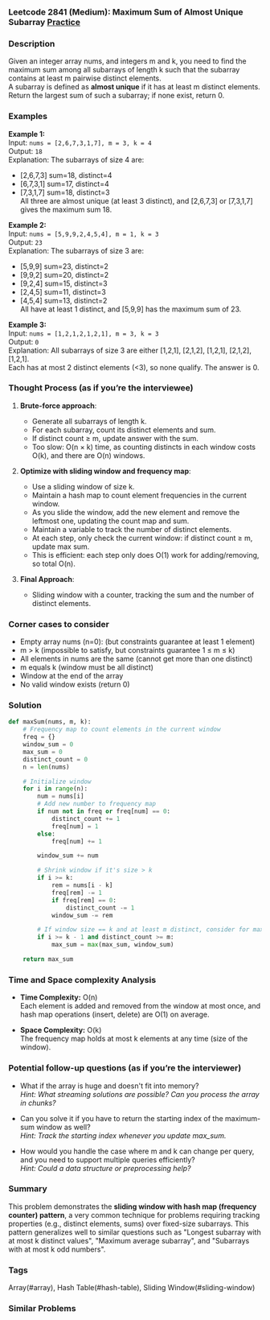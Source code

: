 ### Leetcode 2841 (Medium): Maximum Sum of Almost Unique Subarray [Practice](https://leetcode.com/problems/maximum-sum-of-almost-unique-subarray)

### Description  
Given an integer array nums, and integers m and k, you need to find the maximum sum among all subarrays of length k such that the subarray contains at least m pairwise distinct elements.  
A subarray is defined as **almost unique** if it has at least m distinct elements. Return the largest sum of such a subarray; if none exist, return 0.

### Examples  

**Example 1:**  
Input: `nums = [2,6,7,3,1,7], m = 3, k = 4`  
Output: `18`  
Explanation: The subarrays of size 4 are:  
- [2,6,7,3] sum=18, distinct=4  
- [6,7,3,1] sum=17, distinct=4  
- [7,3,1,7] sum=18, distinct=3  
All three are almost unique (at least 3 distinct), and [2,6,7,3] or [7,3,1,7] gives the maximum sum 18.

**Example 2:**  
Input: `nums = [5,9,9,2,4,5,4], m = 1, k = 3`  
Output: `23`  
Explanation: The subarrays of size 3 are:  
- [5,9,9] sum=23, distinct=2  
- [9,9,2] sum=20, distinct=2  
- [9,2,4] sum=15, distinct=3  
- [2,4,5] sum=11, distinct=3  
- [4,5,4] sum=13, distinct=2  
All have at least 1 distinct, and [5,9,9] has the maximum sum of 23.

**Example 3:**  
Input: `nums = [1,2,1,2,1,2,1], m = 3, k = 3`  
Output: `0`  
Explanation: All subarrays of size 3 are either [1,2,1], [2,1,2], [1,2,1], [2,1,2], [1,2,1].  
Each has at most 2 distinct elements (<3), so none qualify. The answer is 0.

### Thought Process (as if you’re the interviewee)  
1. **Brute-force approach**:  
   - Generate all subarrays of length k.
   - For each subarray, count its distinct elements and sum.
   - If distinct count ≥ m, update answer with the sum.
   - Too slow: O(n × k) time, as counting distincts in each window costs O(k), and there are O(n) windows.

2. **Optimize with sliding window and frequency map**:  
   - Use a sliding window of size k.
   - Maintain a hash map to count element frequencies in the current window.
   - As you slide the window, add the new element and remove the leftmost one, updating the count map and sum.
   - Maintain a variable to track the number of distinct elements.
   - At each step, only check the current window: if distinct count ≥ m, update max sum.
   - This is efficient: each step only does O(1) work for adding/removing, so total O(n).

3. **Final Approach**:  
   - Sliding window with a counter, tracking the sum and the number of distinct elements.

### Corner cases to consider  
- Empty array nums (n=0): (but constraints guarantee at least 1 element)
- m > k (impossible to satisfy, but constraints guarantee 1 ≤ m ≤ k)
- All elements in nums are the same (cannot get more than one distinct)
- m equals k (window must be all distinct)
- Window at the end of the array
- No valid window exists (return 0)

### Solution

```python
def maxSum(nums, m, k):
    # Frequency map to count elements in the current window
    freq = {}
    window_sum = 0
    max_sum = 0
    distinct_count = 0
    n = len(nums)

    # Initialize window
    for i in range(n):
        num = nums[i]
        # Add new number to frequency map
        if num not in freq or freq[num] == 0:
            distinct_count += 1
            freq[num] = 1
        else:
            freq[num] += 1

        window_sum += num

        # Shrink window if it's size > k
        if i >= k:
            rem = nums[i - k]
            freq[rem] -= 1
            if freq[rem] == 0:
                distinct_count -= 1
            window_sum -= rem

        # If window size == k and at least m distinct, consider for max_sum
        if i >= k - 1 and distinct_count >= m:
            max_sum = max(max_sum, window_sum)

    return max_sum
```

### Time and Space complexity Analysis  

- **Time Complexity:** O(n)  
  Each element is added and removed from the window at most once, and hash map operations (insert, delete) are O(1) on average.

- **Space Complexity:** O(k)  
  The frequency map holds at most k elements at any time (size of the window).

### Potential follow-up questions (as if you’re the interviewer)  

- What if the array is huge and doesn't fit into memory?  
  *Hint: What streaming solutions are possible? Can you process the array in chunks?*

- Can you solve it if you have to return the starting index of the maximum-sum window as well?  
  *Hint: Track the starting index whenever you update max_sum.*

- How would you handle the case where m and k can change per query, and you need to support multiple queries efficiently?  
  *Hint: Could a data structure or preprocessing help?*

### Summary
This problem demonstrates the **sliding window with hash map (frequency counter) pattern**, a very common technique for problems requiring tracking properties (e.g., distinct elements, sums) over fixed-size subarrays. This pattern generalizes well to similar questions such as "Longest subarray with at most k distinct values", "Maximum average subarray", and "Subarrays with at most k odd numbers".

### Tags
Array(#array), Hash Table(#hash-table), Sliding Window(#sliding-window)

### Similar Problems
